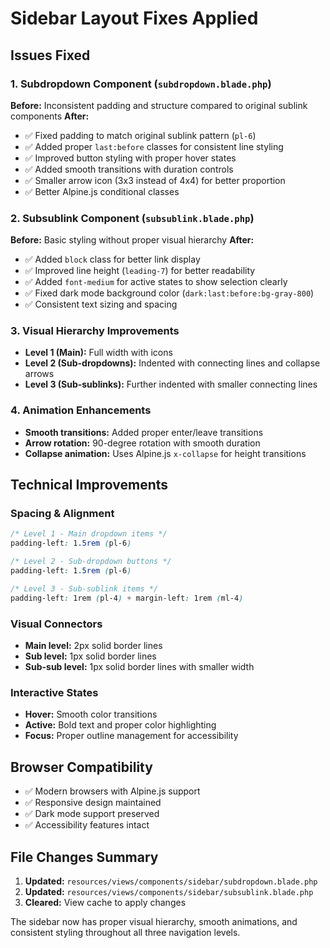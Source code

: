 # Sidebar Layout Fixes Applied

## Issues Fixed

### 1. Subdropdown Component (`subdropdown.blade.php`)
**Before:** Inconsistent padding and structure compared to original sublink components
**After:** 
- ✅ Fixed padding to match original sublink pattern (`pl-6`)
- ✅ Added proper `last:before` classes for consistent line styling
- ✅ Improved button styling with proper hover states
- ✅ Added smooth transitions with duration controls
- ✅ Smaller arrow icon (3x3 instead of 4x4) for better proportion
- ✅ Better Alpine.js conditional classes

### 2. Subsublink Component (`subsublink.blade.php`)
**Before:** Basic styling without proper visual hierarchy
**After:**
- ✅ Added `block` class for better link display
- ✅ Improved line height (`leading-7`) for better readability
- ✅ Added `font-medium` for active states to show selection clearly
- ✅ Fixed dark mode background color (`dark:last:before:bg-gray-800`)
- ✅ Consistent text sizing and spacing

### 3. Visual Hierarchy Improvements
- **Level 1 (Main):** Full width with icons
- **Level 2 (Sub-dropdowns):** Indented with connecting lines and collapse arrows
- **Level 3 (Sub-sublinks):** Further indented with smaller connecting lines

### 4. Animation Enhancements
- **Smooth transitions:** Added proper enter/leave transitions
- **Arrow rotation:** 90-degree rotation with smooth duration
- **Collapse animation:** Uses Alpine.js `x-collapse` for height transitions

## Technical Improvements

### Spacing & Alignment
```css
/* Level 1 - Main dropdown items */
padding-left: 1.5rem (pl-6)

/* Level 2 - Sub-dropdown buttons */  
padding-left: 1.5rem (pl-6)

/* Level 3 - Sub-sublink items */
padding-left: 1rem (pl-4) + margin-left: 1rem (ml-4)
```

### Visual Connectors
- **Main level:** 2px solid border lines
- **Sub level:** 1px solid border lines  
- **Sub-sub level:** 1px solid border lines with smaller width

### Interactive States
- **Hover:** Smooth color transitions
- **Active:** Bold text and proper color highlighting
- **Focus:** Proper outline management for accessibility

## Browser Compatibility
- ✅ Modern browsers with Alpine.js support
- ✅ Responsive design maintained
- ✅ Dark mode support preserved
- ✅ Accessibility features intact

## File Changes Summary
1. **Updated:** `resources/views/components/sidebar/subdropdown.blade.php`
2. **Updated:** `resources/views/components/sidebar/subsublink.blade.php`
3. **Cleared:** View cache to apply changes

The sidebar now has proper visual hierarchy, smooth animations, and consistent styling throughout all three navigation levels.
